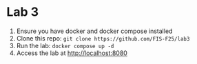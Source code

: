 # Lab 3

1. Ensure you have docker and docker compose installed
2. Clone this repo: `git clone https://github.com/FIS-F25/lab3`
3. Run the lab: `docker compose up -d`
4. Access the lab at <http://localhost:8080>
